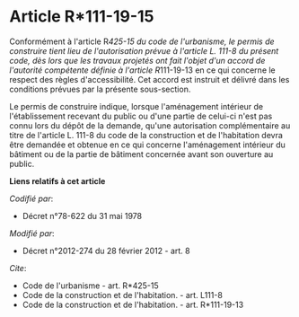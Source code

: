 # Article R*111-19-15

Conformément à l'article R*425-15 du code de l'urbanisme, le permis de construire tient lieu de l'autorisation prévue à
l'article L. 111-8 du présent code, dès lors que les travaux projetés ont fait l'objet d'un accord de l'autorité compétente
définie à l'article R*111-19-13 en ce qui concerne le respect des règles d'accessibilité. Cet accord est instruit et délivré
dans les conditions prévues par la présente sous-section. 

Le permis de construire indique, lorsque l'aménagement intérieur de l'établissement recevant du public ou d'une partie de
celui-ci n'est pas connu lors du dépôt de la demande, qu'une autorisation complémentaire au titre de l'article L. 111-8 du
code de la construction et de l'habitation devra être demandée et obtenue en ce qui concerne l'aménagement intérieur du
bâtiment ou de la partie de bâtiment concernée avant son ouverture au public.

**Liens relatifs à cet article**

_Codifié par_:

  - Décret n°78-622 du 31 mai 1978

_Modifié par_:

  - Décret n°2012-274 du 28 février 2012 - art. 8

_Cite_:

  - Code de l'urbanisme - art. R*425-15
  - Code de la construction et de l'habitation. - art. L111-8
  - Code de la construction et de l'habitation. - art. R*111-19-13
